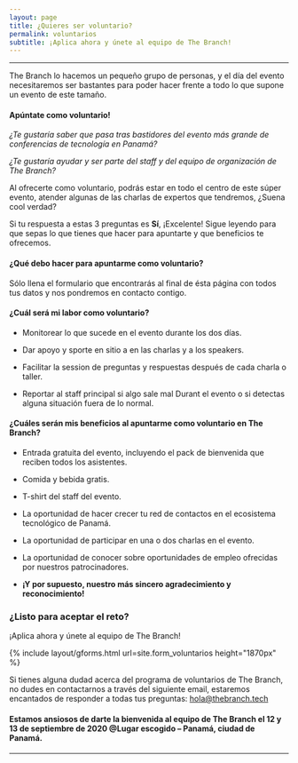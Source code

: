 ```yaml
---
layout: page
title: ¿Quieres ser voluntario?
permalink: voluntarios
subtitle: ¡Aplica ahora y únete al equipo de The Branch!
---
```


***

The Branch lo hacemos un pequeño grupo de personas, y el día del evento necesitaremos ser bastantes para poder hacer frente a todo lo que supone un evento de este tamaño.

#### Apúntate como voluntario!

_¿Te gustaría saber que pasa tras bastidores del evento más grande de conferencias de tecnología en Panamá?_

_¿Te gustaría ayudar y ser parte del staff y del equipo de organización de The Branch?_

Al ofrecerte como voluntario, podrás estar en todo el centro de este súper evento, atender algunas de las charlas de expertos que tendremos, ¿Suena cool verdad?

Si tu respuesta a estas 3 preguntas es **Sí**, ¡Excelente! Sigue leyendo para que sepas lo que tienes que hacer para apuntarte y que beneficios te ofrecemos.


#### ¿Qué debo hacer para apuntarme como voluntario?

Sólo llena el formulario que encontrarás al final de ésta página con todos tus datos y nos pondremos en contacto contigo.

#### ¿Cuál será mi labor como voluntario?

* Monitorear lo que sucede en el evento durante los dos días.
    
* Dar apoyo y sporte en sitio a en las charlas y a los speakers.
    
* Facilitar la session de preguntas y respuestas después de cada charla o taller.
    
* Reportar al staff principal si algo sale mal Durant el evento o si detectas alguna situación fuera de lo normal.

#### ¿Cuáles serán mis beneficios al apuntarme como voluntario en The Branch?

* Entrada gratuita del evento, incluyendo el pack de bienvenida que reciben todos los asistentes.
    
* Comida y bebida gratis.
    
* T-shirt del staff del evento.
    
* La oportunidad de hacer crecer tu red de contactos en el ecosistema tecnológico de Panamá.
    
* La oportunidad de participar en una o dos charlas en el evento.
    
* La oportunidad de conocer sobre oportunidades de empleo ofrecidas por nuestros patrocinadores.
    
* **¡Y por supuesto, nuestro más sincero agradecimiento y reconocimiento!**
    
### ¿Listo para aceptar el reto?

¡Aplica ahora y únete al equipo de The Branch!

<!-- <iframe src="https://docs.google.com/forms/d/e/1FAIpQLScVq1Bk7YLsn7gT4Q9whzYg6HqaK9LUjskRW1xERzjziFObOQ/viewform?embedded=true" width="100%" height="1870" frameborder="0" marginheight="0" marginwidth="0">Cargando…</iframe> -->

{% include layout/gforms.html url=site.form_voluntarios height="1870px" %} 

Si tienes alguna dudad acerca del programa de voluntarios de The Branch, no dudes en contactarnos a través del siguiente email, estaremos encantados de responder a todas tus preguntas: [hola@thebranch.tech](mailto:hola@thebranch.tech)

#### Estamos ansiosos de darte la bienvenida al equipo de The Branch el 12 y 13 de septiembre de 2020 @Lugar escogido – Panamá, ciudad de Panamá.

***
